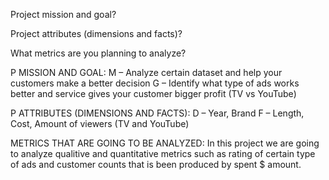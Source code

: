 Project mission and goal?

Project attributes (dimensions and facts)?

What metrics are you planning to analyze?

P MISSION AND GOAL:
M – Analyze certain dataset and help your customers make a better decision
G – Identify what type of ads works better and service gives your customer 
        bigger profit (TV vs YouTube)

P ATTRIBUTES (DIMENSIONS AND FACTS):
D –  Year, Brand
F – Length, Cost, Amount of viewers (TV and YouTube)

METRICS THAT ARE GOING TO BE ANALYZED:
In this project we are going to analyze qualitive and quantitative metrics
such as rating of certain type of ads and customer counts that is been produced by spent
$ amount.
